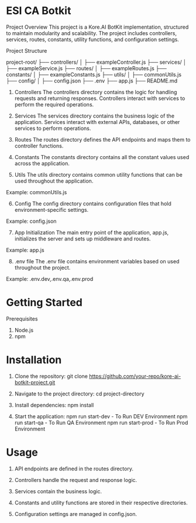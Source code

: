 # ESI CA Botkit
Project Overview
This project is a Kore.AI BotKit implementation, structured to maintain modularity and scalability. The project includes controllers, services, routes, constants, utility functions, and configuration settings.

Project Structure

project-root/
├── controllers/
│   ├── exampleController.js
├── services/
│   ├── exampleService.js
├── routes/
│   ├── exampleRoutes.js
├── constants/
│   ├── exampleConstants.js
├── utils/
│   ├── commonUtils.js
├── config/
│   ├── config.json
├── .env
├── app.js
├── README.md


1. Controllers
The controllers directory contains the logic for handling requests and returning responses. Controllers interact with services to perform the required operations.

2. Services
The services directory contains the business logic of the application. Services interact with external APIs, databases, or other services to perform operations.

3. Routes
The routes directory defines the API endpoints and maps them to controller functions.

4. Constants
The constants directory contains all the constant values used across the application.

5. Utils
The utils directory contains common utility functions that can be used throughout the application.

Example: commonUtils.js

6. Config
The config directory contains configuration files that hold environment-specific settings.

Example: config.json

7. App Initialization
The main entry point of the application, app.js, initializes the server and sets up middleware and routes.

Example: app.js

8. .env file
The .env file contains environment variables based on used throughout the project.

Example: .env.dev,.env.qa,.env.prod

# Getting Started
Prerequisites
1. Node.js
2. npm

# Installation

1. Clone the repository:
git clone https://github.com/your-repo/kore-ai-botkit-project.git

2. Navigate to the project directory:
cd project-directory

3. Install dependencies:
npm install

4. Start the application:
npm run start-dev  - To Run DEV Environment
npm run start-qa   - To Run QA Environment
npm run start-prod  - To Run Prod Environment

# Usage

1. API endpoints are defined in the routes directory.

2. Controllers handle the request and response logic.

3. Services contain the business logic.

4. Constants and utility functions are stored in their respective directories.

5. Configuration settings are managed in config.json.